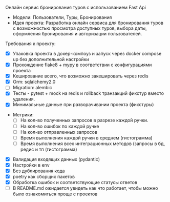 Онлайн сервис бронирования туров с использованием Fast Api
   - Модели: Пользователи, Туры, Бронирования
   - Идея проекта: Разработка онлайн сервиса для бронирования туров с возможностью просмотра доступных туров, выбора даты, оформления бронирования и авторизации пользователей.

Требования к проекту:
- [x] Упаковка проекта в докер-компоуз и запуск через docker compose up без дополнительной настройки
- [x] Прохождение flake8 + mypy в соответствии с конфигурациями проекта
- [x] Кеширование всего, что возможно закешировать через redis
- [x] Orm:  sqlalchemy2.0
- [ ] Migration: alembic
- [x] Тесты - pytest + mock на redis и rollback транзакций фикстур вместо удаления.
- [x] Минимальные данные при разворачивании проекта (фикстуры)
- Метрики: 
  - [ ] На кол-во полученных запросов в разрезе каждой ручки.
  - [ ] На кол-во ошибок по каждой ручке
  - [ ] На кол-во отправленных запросов
  - [ ] Время выполнения каждой ручки в среднем (гистограмма)
  - [ ] Время выполнения всех интеграционных методов (запросы в бд, редис и тп (гистограмма)
- [x] Валидация входящих данных (pydantic)
- [x] Настройки в env
- [x] Без дублирования кода
- [x] poetry как сборщик пакетов
- [x] Обработка ошибок и соответствующие статусы ответов
- [ ] В README.md ожидается увидеть как что работает, чтобы можно было ознакомиться проще с проектов